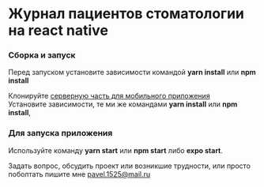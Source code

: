 # Журнал пациентов стоматологии на react native

<h3>
Сборка и запуск</h3>

Перед запуском установите зависимости командой <b>yarn install</b> или <b>npm install</b>

Клонируйте [серверную часть для мобильного приложения](https://github.com/Pavel-Lunin/dental-app-backend)  
Установите зависимости, те ми же командами <b>yarn install</b> или <b>npm install</b>,

<h3>Для запуска приложения</h3>

Используйте команду  <b>yarn start</b> или <b>npm start</b> либо <b>expo start</b>.

Задать вопрос, обсудить проект или возникшие трудности, или просто поболтать пишите мне pavel.1525@mail.ru
